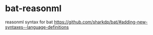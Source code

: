 # bat-reasonml

reasonml syntax for bat
https://github.com/sharkdp/bat/#adding-new-syntaxes--language-definitions
